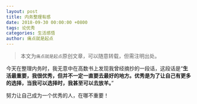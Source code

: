 ```yaml
---
layout: post
title: 内务整理有感
date: 2018-09-30 00:00:00 +0800
tags: 论优秀
categories: 生活感悟
author: 痛点就是起点
---
```


> 本文为`痛点就是起点`原创文章，可以随意转载，但需注明出处。

今天在整理内务时，我无意中在高数书上发现我曾经摘抄的一段话，这段话是“**生活最重要，我很优秀，但并不一定一直要去最好的地方。优秀是为了让自己有更多的选择，当我可以选择时，我甚至可以去放羊。**”

努力让自己成为一个优秀的人，在哪不重要！
